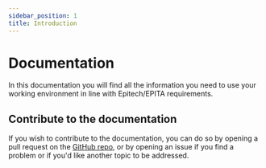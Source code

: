 ```yaml
---
sidebar_position: 1
title: Introduction
---
```


# Documentation

In this documentation you will find all the information you need to use your working environment
in line with Epitech/EPITA requirements.

## Contribute to the documentation

If you wish to contribute to the documentation, you can do so by opening a pull request on
the [GitHub repo](https://github.com/epimac/docs), or by opening an issue if you find a problem or if you'd like another topic to be addressed.